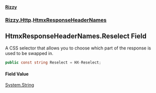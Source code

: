 #### [Rizzy](index 'index')
### [Rizzy.Http](Rizzy.Http 'Rizzy.Http').[HtmxResponseHeaderNames](Rizzy.Http.HtmxResponseHeaderNames 'Rizzy.Http.HtmxResponseHeaderNames')

## HtmxResponseHeaderNames.Reselect Field

A CSS selector that allows you to choose which part of the response is used to be swapped in.

```csharp
public const string Reselect = HX-Reselect;
```

#### Field Value
[System.String](https://docs.microsoft.com/en-us/dotnet/api/System.String 'System.String')
